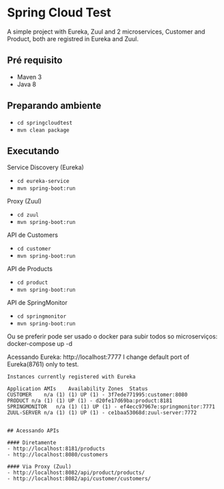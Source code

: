 # Spring Cloud Test

A simple project with Eureka, Zuul and 2 microservices, Customer and Product, both are registred in Eureka and Zuul.

## Pré requisito
- Maven 3
- Java 8

## Preparando ambiente

- ```cd springcloudtest```
- ```mvn clean package```

## Executando 

Service Discovery (Eureka)
- ```cd eureka-service```
- ```mvn spring-boot:run```

Proxy (Zuul)
- ```cd zuul```
- ```mvn spring-boot:run```

API de Customers
- ```cd customer```
- ```mvn spring-boot:run```

API de Products
- ```cd product```
- ```mvn spring-boot:run```

API de SpringMonitor
- ```cd springmonitor```
- ```mvn spring-boot:run```

Ou se preferir pode ser usado o docker para subir todos so microserviços:
docker-compose up -d


Acessando Eureka: http://localhost:7777
I change default port of Eureka(8761) only to test.
````
Instances currently registered with Eureka

Application	AMIs	Availability Zones	Status
CUSTOMER	n/a (1)	(1)	UP (1) - 3f7ede771995:customer:8080
PRODUCT	n/a (1)	(1)	UP (1) - d20fe17d69ba:product:8181
SPRINGMONITOR	n/a (1)	(1)	UP (1) - ef4ecc97967e:springmonitor:7771
ZUUL-SERVER	n/a (1)	(1)	UP (1) - ce1baa53068d:zuul-server:7772


## Acessando APIs

#### Diretamente
- http://localhost:8181/products
- http://localhost:8080/customers

#### Via Proxy (Zuul)
- http://localhost:8082/api/product/products/
- http://localhost:8082/api/customer/customers/

